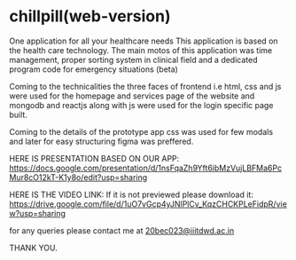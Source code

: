 # chillpill(web-version)
One application for all your healthcare needs
This application is based on the health care technology.
The main motos of this application was time management, proper sorting system in clinical field and a dedicated program code for emergency situations (beta)


Coming to the technicalities the three faces of frontend i.e html, css and js were used for the homepage and services page of the website and mongodb and reactjs along with js were used for the login specific page built.

Coming to the details of the prototype app css was used for few modals and later for easy structuring figma was preffered.

HERE IS PRESENTATION BASED ON OUR APP:
https://docs.google.com/presentation/d/1nsFqaZh9Yft6ibMzVujLBFMa6PcMur8cO12kT-K1y8o/edit?usp=sharing

HERE IS THE VIDEO LINK: If it is not previewed please download it:
https://drive.google.com/file/d/1uO7vGcp4yJNlPlCv_KqzCHCKPLeFidpR/view?usp=sharing

for any queries please contact me at 20bec023@iiitdwd.ac.in

THANK YOU.

